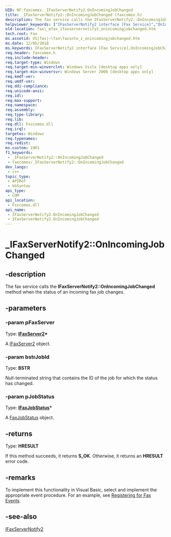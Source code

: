 ```yaml
---
UID: NF:faxcomex._IFaxServerNotify2.OnIncomingJobChanged
title: _IFaxServerNotify2::OnIncomingJobChanged (faxcomex.h)
description: The fax service calls the IFaxServerNotify2::OnIncomingJobChanged method when the status of an incoming fax job changes.
helpviewer_keywords: ["IFaxServerNotify2 interface [Fax Service]","OnIncomingJobChanged method","IFaxServerNotify2.OnIncomingJobChanged","IFaxServerNotify2::OnIncomingJobChanged","OnIncomingJobChanged","OnIncomingJobChanged method [Fax Service]","OnIncomingJobChanged method [Fax Service]","IFaxServerNotify2 interface","_IFaxServerNotify2.OnIncomingJobChanged","_IFaxServerNotify2::OnIncomingJobChanged","_mfax_ifaxservernotify2_onincomingjobchanged","fax._mfax_ifaxservernotify2_onincomingjobchanged","faxcomex/IFaxServerNotify2::OnIncomingJobChanged"]
old-location: fax\_mfax_ifaxservernotify2_onincomingjobchanged.htm
tech.root: Fax
ms.assetid: VS|fax|~\fax\faxinto_z_onincomingjobchanged.htm
ms.date: 12/05/2018
ms.keywords: IFaxServerNotify2 interface [Fax Service],OnIncomingJobChanged method, IFaxServerNotify2.OnIncomingJobChanged, IFaxServerNotify2::OnIncomingJobChanged, OnIncomingJobChanged, OnIncomingJobChanged method [Fax Service], OnIncomingJobChanged method [Fax Service],IFaxServerNotify2 interface, _IFaxServerNotify2.OnIncomingJobChanged, _IFaxServerNotify2::OnIncomingJobChanged, _mfax_ifaxservernotify2_onincomingjobchanged, fax._mfax_ifaxservernotify2_onincomingjobchanged, faxcomex/IFaxServerNotify2::OnIncomingJobChanged
req.header: faxcomex.h
req.include-header: 
req.target-type: Windows
req.target-min-winverclnt: Windows Vista [desktop apps only]
req.target-min-winversvr: Windows Server 2008 [desktop apps only]
req.kmdf-ver: 
req.umdf-ver: 
req.ddi-compliance: 
req.unicode-ansi: 
req.idl: 
req.max-support: 
req.namespace: 
req.assembly: 
req.type-library: 
req.lib: 
req.dll: Fxscomex.dll
req.irql: 
targetos: Windows
req.typenames: 
req.redist: 
ms.custom: 19H1
f1_keywords:
 - _IFaxServerNotify2::OnIncomingJobChanged
 - faxcomex/_IFaxServerNotify2::OnIncomingJobChanged
dev_langs:
 - c++
topic_type:
 - APIRef
 - kbSyntax
api_type:
 - COM
api_location:
 - Fxscomex.dll
api_name:
 - IFaxServerNotify2.OnIncomingJobChanged
 - IFaxServerNotify2.OnIncomingJobChanged
---
```


# _IFaxServerNotify2::OnIncomingJobChanged


## -description

The fax service calls the <b>IFaxServerNotify2::OnIncomingJobChanged</b> method when the status of an incoming fax job changes.

## -parameters

### -param pFaxServer

Type: <b><a href="https://docs.microsoft.com/previous-versions/windows/desktop/api/faxcomex/nn-faxcomex-ifaxserver2">IFaxServer2</a>*</b>

A <a href="https://docs.microsoft.com/previous-versions/windows/desktop/api/faxcomex/nn-faxcomex-ifaxserver2">IFaxServer2</a> object.

### -param bstrJobId

Type: <b>BSTR</b>

Null-terminated string that contains the ID of the job for which the status has changed.

### -param pJobStatus

Type: <b><a href="https://docs.microsoft.com/previous-versions/windows/desktop/api/faxcomex/nn-faxcomex-ifaxjobstatus">IFaxJobStatus</a>*</b>

A <a href="https://docs.microsoft.com/previous-versions/windows/desktop/fax/-mfax-faxjobstatus">FaxJobStatus</a> object.

## -returns

Type: <b>HRESULT</b>

If this method succeeds, it returns <b xmlns:loc="http://microsoft.com/wdcml/l10n">S_OK</b>. Otherwise, it returns an <b xmlns:loc="http://microsoft.com/wdcml/l10n">HRESULT</b> error code.

## -remarks

To implement this functionality in Visual Basic, select and implement the appropriate event procedure. For an example, see <a href="https://docs.microsoft.com/previous-versions/windows/desktop/fax/-mfax-registering-for-fax-events">Registering for Fax Events</a>.

## -see-also

<a href="/windows/win32/api/faxcomex/nn-faxcomex-_ifaxservernotify2">IFaxServerNotify2</a>

